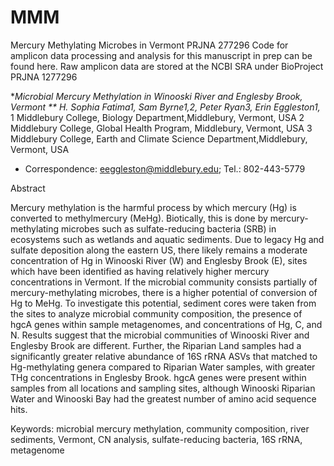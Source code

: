 # MMM
Mercury Methylating Microbes in Vermont
PRJNA 277296
Code for amplicon data processing and analysis for this manuscript in prep can be found here. Raw amplicon data are stored at the NCBI SRA under BioProject PRJNA 1277296

**Microbial Mercury Methylation in Winooski River and Englesby Brook, Vermont **
H. Sophia Fatima1, Sam Byrne1,2, Peter Ryan3, Erin Eggleston1,*
1   Middlebury College, Biology Department,Middlebury, Vermont, USA
2   Middlebury College, Global Health Program, Middlebury, Vermont, USA
3   Middlebury College, Earth and Climate Science Department,Middlebury, Vermont, USA

*   Correspondence: eeggleston@middlebury.edu; Tel.: 802-443-5779

Abstract

Mercury methylation is the harmful process by which mercury (Hg) is converted to methylmercury (MeHg). Biotically, this is done by mercury-methylating microbes such as sulfate-reducing bacteria (SRB) in ecosystems such as wetlands and aquatic sediments. Due to legacy Hg and sulfate deposition along the eastern US, there likely remains a moderate concentration of Hg in Winooski River (W) and Englesby Brook (E), sites which have been identified as having relatively higher mercury concentrations in Vermont. If the microbial community consists partially of mercury-methylating microbes, there is a higher potential of conversion of Hg to MeHg. To investigate this potential, sediment cores were taken from the sites to analyze microbial community composition, the presence of hgcA genes within sample metagenomes, and concentrations of Hg, C, and N. Results suggest that the microbial communities of Winooski River and Englesby Brook are different. Further, the Riparian Land samples had a significantly greater relative abundance of 16S rRNA ASVs that matched to Hg-methylating genera compared to Riparian Water samples, with greater THg concentrations in Englesby Brook. hgcA genes were present within samples from all locations and sampling sites, although Winooski Riparian Water and Winooski Bay had the greatest number of amino acid sequence hits.

Keywords: microbial mercury methylation, community composition, river sediments, Vermont, CN analysis, sulfate-reducing bacteria, 16S rRNA, metagenome
